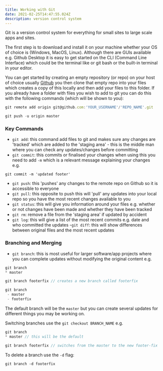 ```yaml
---
title: Working with Git
date: 2021-02-25T14:47:55.024Z
description: version control system
---
```

Git is a version control system for everything for small sites to large scale apps and sites.

The first step is to download and install it on your machine whether your OS of choice is (Windows, MacOS, Linux). Although there are GUIs available e.g. Github Desktop it is easy to get started on the CLI (Command Line Interface) which could be the terminal like or git bash or the built-in terminal in your editor.

You can get started by creating an empty repository (or repo) on your host of choice usually [Github](https://github.com) you then clone that empty repo into your files which creates a copy of this locally and then add your files to this folder. If you already have a folder with files you wish to add to git you can do this with the following commands (which will be shown to you):

```javascript
git remote add origin git@github.com:'YOUR_USERNAME'/'REPO_NAME'.git

git push -u origin master
```

### Key Commands

- `git add`: this command add files to git and makes sure any changes are 'tracked' which are added to the 'staging area' - this is the middle man where you can check any updates/changes before committing
- `git commit`: this commits or finalised your changes when using this you need to add `-m` which is a relevant message explaining your changes e.g.

```git
git commit -m 'updated footer'
```

- `git push`: this 'pushes' any changes to the remote repo on Github so it is accessible to everyone
- `git pull`: this opposite to push this will 'pull' any updates into your local repo so you have the most recent changes available to you
- `git status`: this will give you information around your files e.g. whether or not changes have been made and whether they have been tracked
- `git rm`: remove a file from the 'staging area' if updated by accident
- `git log`: this will give a list of the most recent commits e.g. date and who committed the updates
-`git diff`: this will show differences between original files and the most recent updates


### Branching and Merging

- `git branch`: this is most useful for larger software/app projects where you can complete updates without modifying the original content e.g.

```javascript
git branch
* master

git branch footerfix // creates a new branch called footerfix

git branch
 - master
 - footerfix

```

The default branch will be the `master` but you can create several updates for different things you may be working on. 

Switching branches use the `git checkout BRANCH_NAME` e.g.

```javascript
git branch
* master // this will be the default

git branch footerfix // switches from the master to the new footer-fix branch
```

To delete a branch use the `-d` flag:

```
git branch -d footerfix
```